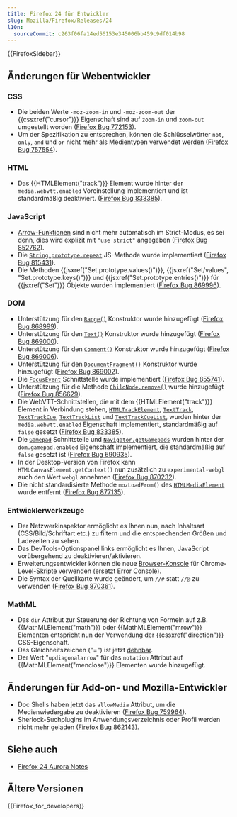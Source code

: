 ```yaml
---
title: Firefox 24 für Entwickler
slug: Mozilla/Firefox/Releases/24
l10n:
  sourceCommit: c263f06fa14ed56153e345006bb459c9df014b98
---
```


{{FirefoxSidebar}}

## Änderungen für Webentwickler

### CSS

- Die beiden Werte `-moz-zoom-in` und `-moz-zoom-out` der {{cssxref("cursor")}} Eigenschaft sind auf `zoom-in` und `zoom-out` umgestellt worden ([Firefox Bug 772153](https://bugzil.la/772153)).
- Um der Spezifikation zu entsprechen, können die Schlüsselwörter `not`, `only`, `and` und `or` nicht mehr als Medientypen verwendet werden ([Firefox Bug 757554](https://bugzil.la/757554)).

### HTML

- Das {{HTMLElement("track")}} Element wurde hinter der `media.webvtt.enabled` Voreinstellung implementiert und ist standardmäßig deaktiviert. ([Firefox Bug 833385](https://bugzil.la/833385)).

### JavaScript

- [Arrow-Funktionen](/de/docs/Web/JavaScript/Reference/Functions/Arrow_functions) sind nicht mehr automatisch im Strict-Modus, es sei denn, dies wird explizit mit `"use strict"` angegeben ([Firefox Bug 852762](https://bugzil.la/852762)).
- Die [`String.prototype.repeat`](/de/docs/Web/JavaScript/Reference/Global_Objects/String/repeat) JS-Methode wurde implementiert ([Firefox Bug 815431](https://bugzil.la/815431)).
- Die Methoden {{jsxref("Set.prototype.values()")}}, {{jsxref("Set/values", "Set.prototype.keys()")}} und {{jsxref("Set.prototype.entries()")}} für {{jsxref("Set")}} Objekte wurden implementiert ([Firefox Bug 869996](https://bugzil.la/869996)).

### DOM

- Unterstützung für den [`Range()`](/de/docs/Web/API/Range/Range) Konstruktor wurde hinzugefügt ([Firefox Bug 868999](https://bugzil.la/868999)).
- Unterstützung für den [`Text()`](/de/docs/Web/API/Text/Text) Konstruktor wurde hinzugefügt ([Firefox Bug 869000](https://bugzil.la/869000)).
- Unterstützung für den [`Comment()`](/de/docs/Web/API/Comment/Comment) Konstruktor wurde hinzugefügt ([Firefox Bug 869006](https://bugzil.la/869006)).
- Unterstützung für den [`DocumentFragment()`](/de/docs/Web/API/DocumentFragment/DocumentFragment) Konstruktor wurde hinzugefügt ([Firefox Bug 869002](https://bugzil.la/869002)).
- Die [`FocusEvent`](/de/docs/Web/API/FocusEvent) Schnittstelle wurde implementiert ([Firefox Bug 855741](https://bugzil.la/855741)).
- Unterstützung für die Methode [`ChildNode.remove()`](/de/docs/Web/API/Element/remove) wurde hinzugefügt ([Firefox Bug 856629](https://bugzil.la/856629)).
- Die WebVTT-Schnittstellen, die mit dem {{HTMLElement("track")}} Element in Verbindung stehen, [`HTMLTrackElement`](/de/docs/Web/API/HTMLTrackElement), [`TextTrack`](/de/docs/Web/API/TextTrack), [`TextTrackCue`](/de/docs/Web/API/TextTrackCue), [`TextTrackList`](/de/docs/Web/API/TextTrackList) und [`TextTrackCueList`](/de/docs/Web/API/TextTrackCueList), wurden hinter der `media.webvtt.enabled` Eigenschaft implementiert, standardmäßig auf `false` gesetzt ([Firefox Bug 833385](https://bugzil.la/833385)).
- Die [`Gamepad`](/de/docs/Web/API/Gamepad) Schnittstelle und [`Navigator.getGamepads`](/de/docs/Web/API/Navigator/getGamepads) wurden hinter der `dom.gamepad.enabled` Eigenschaft implementiert, die standardmäßig auf `false` gesetzt ist ([Firefox Bug 690935](https://bugzil.la/690935)).
- In der Desktop-Version von Firefox kann `HTMLCanvasElement.getContext()` nun zusätzlich zu `experimental-webgl` auch den Wert `webgl` annehmen ([Firefox Bug 870232](https://bugzil.la/870232)).
- Die nicht standardisierte Methode `mozLoadFrom()` des [`HTMLMediaElement`](/de/docs/Web/API/HTMLMediaElement) wurde entfernt ([Firefox Bug 877135](https://bugzil.la/877135)).

### Entwicklerwerkzeuge

- Der Netzwerkinspektor ermöglicht es Ihnen nun, nach Inhaltsart (CSS/Bild/Schriftart etc.) zu filtern und die entsprechenden Größen und Ladezeiten zu sehen.
- Das DevTools-Optionspanel links ermöglicht es Ihnen, JavaScript vorübergehend zu deaktivieren/aktivieren.
- Erweiterungsentwickler können die neue [Browser-Konsole](https://mihai.sucan.ro/mihai/blog/the-browser-console-is-replacing-the-error-console/) für Chrome-Level-Skripte verwenden (ersetzt Error Console).
- Die Syntax der Quellkarte wurde geändert, um `//#` statt `//@` zu verwenden ([Firefox Bug 870361](https://bugzil.la/870361)).

### MathML

- Das `dir` Attribut zur Steuerung der Richtung von Formeln auf z.B. {{MathMLElement("math")}} oder {{MathMLElement("mrow")}} Elementen entspricht nun der Verwendung der {{cssxref("direction")}} CSS-Eigenschaft.
- Das Gleichheitszeichen ("=") ist jetzt [dehnbar](/de/docs/Web/MathML/Reference/Element/mo#stretchy).
- Der Wert "`updiagonalarrow`" für das `notation` Attribut auf {{MathMLElement("menclose")}} Elementen wurde hinzugefügt.

## Änderungen für Add-on- und Mozilla-Entwickler

- Doc Shells haben jetzt das `allowMedia` Attribut, um die Medienwiedergabe zu deaktivieren ([Firefox Bug 759964](https://bugzil.la/759964)).
- Sherlock-Suchplugins im Anwendungsverzeichnis oder Profil werden nicht mehr geladen ([Firefox Bug 862143](https://bugzil.la/862143)).

## Siehe auch

- [Firefox 24 Aurora Notes](https://website-archive.mozilla.org/www.mozilla.org/firefox_releasenotes/en-us/firefox/24.0a2/auroranotes/)

## Ältere Versionen

{{Firefox_for_developers}}
